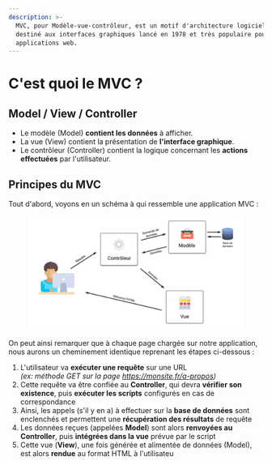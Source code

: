 ```yaml
---
description: >-
  MVC, pour Modèle-vue-contrôleur, est un motif d'architecture logicielle
  destiné aux interfaces graphiques lancé en 1978 et très populaire pour les
  applications web.
---
```


# C'est quoi le MVC ?

## Model / View / Controller

* Le modèle (Model) **contient les données** à afficher.
* La vue (View) contient la présentation de **l'interface graphique**.
* Le contrôleur (Controller) contient la logique concernant les **actions effectuées** par l'utilisateur.

## Principes du MVC

Tout d'abord, voyons en un schéma à qui ressemble une application MVC :&#x20;

<figure><img src="../.gitbook/assets/image (4).png" alt=""><figcaption></figcaption></figure>

On peut ainsi remarquer que à chaque page chargée sur notre application, nous aurons un cheminement identique reprenant les étapes ci-dessous :&#x20;

1. L'utilisateur va **exécuter une requête** sur une URL \
   _(ex: méthode GET sur la page https://monsite.fr/a-propos)_
2. Cette requête va être confiée au **Controller**, qui devra **vérifier son existence**, puis **exécuter les scripts** configurés en cas de correspondance
3. Ainsi, les appels (s'il y en a) à effectuer sur la **base de données** sont enclenchés et permettent une **récupération des résultats** de requête
4. Les données reçues (appelées **Model**) sont alors **renvoyées au Controller**, puis **intégrées dans la vue** prévue par le script
5. Cette vue (**View**), une fois générée et alimentée de données (Model), est alors **rendue** au format HTML à l'utilisateu
